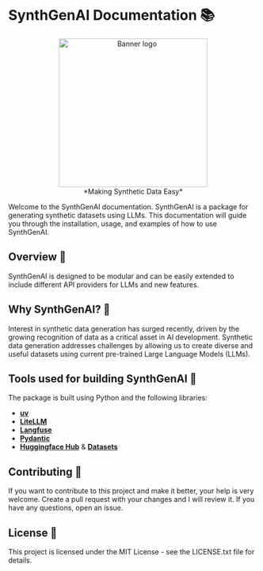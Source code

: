 # SynthGenAI Documentation 📚

<center>
    <img src="./assets/logo_header.png" alt="Banner logo" style="height: 300px" />
    <br />
    *Making Synthetic Data Easy*
</center>

Welcome to the SynthGenAI documentation. SynthGenAI is a package for generating synthetic datasets using LLMs. This documentation will guide you through the installation, usage, and examples of how to use SynthGenAI.

## Overview 🧐

SynthGenAI is designed to be modular and can be easily extended to include different API providers for LLMs and new features.

## Why SynthGenAI? 🤔

Interest in synthetic data generation has surged recently, driven by the growing recognition of data as a critical asset in AI development. Synthetic data generation addresses challenges by allowing us to create diverse and useful datasets using current pre-trained Large Language Models (LLMs).

## Tools used for building SynthGenAI 🧰

The package is built using Python and the following libraries:

- [**uv**](https://docs.astral.sh/uv/)
- [**LiteLLM**](https://docs.litellm.ai/docs/)
- [**Langfuse**](https://langfuse.com/)
- [**Pydantic**](https://pydantic-docs.helpmanual.io/)
- [**Huggingface Hub**](https://huggingface.co/) & [**Datasets**](https://huggingface.co/docs/datasets/)

## Contributing 🤝

If you want to contribute to this project and make it better, your help is very welcome. Create a pull request with your changes and I will review it. If you have any questions, open an issue.

## License 📝

This project is licensed under the MIT License - see the LICENSE.txt file for details.
